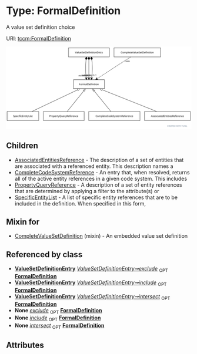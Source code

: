 
# Type: FormalDefinition


A value set definition choice

URI: [tccm:FormalDefinition](https://hotecosystem.org/tccm/FormalDefinition)


![img](images/FormalDefinition.svg)

## Children

 * [AssociatedEntitiesReference](AssociatedEntitiesReference.md) - The description of a set of entities that are associated with a referenced entity. This description names a
 * [CompleteCodeSystemReference](CompleteCodeSystemReference.md) - An entry that, when resolved, returns all of the active entity references in a given code system. This includes
 * [PropertyQueryReference](PropertyQueryReference.md) - A description of a set of entity references that are determined by applying a filter to the attribute(s) or
 * [SpecificEntityList](SpecificEntityList.md) - A list of specific entity references that are to be included in the definition. When specified in this form,

## Mixin for

 * [CompleteValueSetDefinition](CompleteValueSetDefinition.md) (mixin)  - An embedded value set definition

## Referenced by class

 *  **[ValueSetDefinitionEntry](ValueSetDefinitionEntry.md)** *[ValueSetDefinitionEntry➞exclude](ValueSetDefinitionEntry_exclude.md)*  <sub>OPT</sub>  **[FormalDefinition](FormalDefinition.md)**
 *  **[ValueSetDefinitionEntry](ValueSetDefinitionEntry.md)** *[ValueSetDefinitionEntry➞include](ValueSetDefinitionEntry_include.md)*  <sub>OPT</sub>  **[FormalDefinition](FormalDefinition.md)**
 *  **[ValueSetDefinitionEntry](ValueSetDefinitionEntry.md)** *[ValueSetDefinitionEntry➞intersect](ValueSetDefinitionEntry_intersect.md)*  <sub>OPT</sub>  **[FormalDefinition](FormalDefinition.md)**
 *  **None** *[exclude](exclude.md)*  <sub>OPT</sub>  **[FormalDefinition](FormalDefinition.md)**
 *  **None** *[include](include.md)*  <sub>OPT</sub>  **[FormalDefinition](FormalDefinition.md)**
 *  **None** *[intersect](intersect.md)*  <sub>OPT</sub>  **[FormalDefinition](FormalDefinition.md)**

## Attributes

